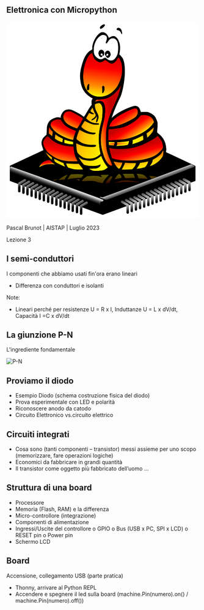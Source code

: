[comment]: # (This presentation was made with markdown-slides)
[comment]: # (This is a CommonMark compliant comment. It will not be included in the presentation.)
[comment]: # (Compile this presentation with the command below)
[comment]: # (mdslides elettronica_micropython.md --include media)

[comment]: # (THEME = league)
[comment]: # (CODE_THEME = base16/zenburn)
[comment]: # (controls: true)
[comment]: # (keyboard: true)
[comment]: # (markdown: { smartypants: true })
[comment]: # (hash: false)
[comment]: # (respondToHashChanges: false)
[comment]: # (slideNumber: true)

<style>
.reveal h1 { font-size: 2.5em; }
</style>
<style type="text/css">
    :root {
        --r-main-font-size: 32px;
    }
</style>

## Elettronica con Micropython

![Micropython logo](media/micropython-logo.svg) <!-- .element: style="height:250px; max-width:200vw; image-rendering: crisp-edges;" -->

Pascal Brunot | AISTAP | Luglio 2023

Lezione 3

[comment]: # (!!!)

## I semi-conduttori

I componenti che abbiamo usati fin'ora erano lineari

- Differenza con conduttori e isolanti

Note:
- Lineari perché per resistenze U = R x I, Induttanze U = L x dV/dt, Capacità I =C x dV/dt

[comment]: # (!!!)

## La giunzione P-N

L'ingrediente fondamentale

![P-N](https://www.youtube.com/watch?v=JBtEckh3L9Q&t=3s)

[comment]: # (!!!)

## Proviamo il diodo

- Esempio Diodo (schema costruzione fisica del diodo)
- Prova esperimentale con LED e polarità
- Riconoscere anodo da catodo
- Circuito Elettronico vs.circuito elettrico


## Circuiti integrati

- Cosa sono (tanti componenti – transistor) messi assieme per uno scopo (memorizzare, fare
operazioni logiche)
- Economici da fabbricare in grandi quantità
- Il transistor come oggetto più fabbricato dell’uomo …

[comment]: # (!!!)

## Struttura di una board

- Processore
- Memoria (Flash, RAM) e la differenza
- Micro-controllore (integrazione)
- Componenti di alimentazione
- Ingressi/Uscite del controllore
o GPIO
o Bus (USB x PC, SPI x LCD)
o RESET pin
o Power pin
- Schermo LCD

[comment]: # (!!!)

## Board

Accensione, collegamento USB (parte pratica)
- Thonny, arrivare al Python REPL
- Accendere e spegnere il led sulla board (machine.Pin(numero).on() / machine.Pin(numero).off())
